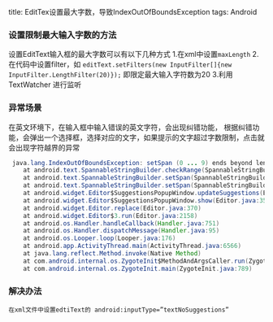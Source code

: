 
title:  EditTex设置最大字数，导致IndexOutOfBoundsException
tags: Android

### 设置限制最大输入字数的方法
设置EditText输入框的最大字数可以有以下几种方式
1.在xml中设置` maxLength `
2.在代码中设置filter，如
`editText.setFilters(new InputFilter[]{new InputFilter.LengthFilter(20)});`
 即限定最大输入字符数为20
3.利用 TextWatcher 进行监听
### 异常场景
在英文环境下，在输入框中输入错误的英文字符，会出现纠错功能，
根据纠错功能，会弹出一个选择框，选择对应的文字，如果提示的文字超过字数限制，点击就会出现字符越界的异常
```java
 java.lang.IndexOutOfBoundsException: setSpan (0 ... 9) ends beyond length 4
 	at android.text.SpannableStringBuilder.checkRange(SpannableStringBuilder.java:1265)
 	at android.text.SpannableStringBuilder.setSpan(SpannableStringBuilder.java:684)
 	at android.text.SpannableStringBuilder.setSpan(SpannableStringBuilder.java:677)
 	at android.widget.Editor$SuggestionsPopupWindow.updateSuggestions(Editor.java:3650)
 	at android.widget.Editor$SuggestionsPopupWindow.show(Editor.java:3522)
 	at android.widget.Editor.replace(Editor.java:370)
 	at android.widget.Editor$3.run(Editor.java:2158)
 	at android.os.Handler.handleCallback(Handler.java:751)
 	at android.os.Handler.dispatchMessage(Handler.java:95)
 	at android.os.Looper.loop(Looper.java:176)
 	at android.app.ActivityThread.main(ActivityThread.java:6566)
 	at java.lang.reflect.Method.invoke(Native Method)
 	at com.android.internal.os.ZygoteInit$MethodAndArgsCaller.run(ZygoteInit.java:899)
 	at com.android.internal.os.ZygoteInit.main(ZygoteInit.java:789)
```
### 解决办法
	在xml文件中设置edtiText的 android:inputType=”textNoSuggestions”